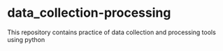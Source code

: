 # data_collection-processing
This repository contains practice of data collection and processing tools using python
